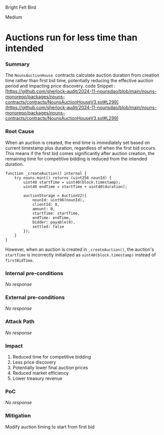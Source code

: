 Bright Felt Bird

Medium

# Auctions run for less time than intended

### Summary

The `NounsAuctionHouse `contracts calculate auction duration from creation time rather than first bid time, potentially reducing the effective auction period and impacting price discovery. 
code Snippet : 
[https://github.com/sherlock-audit/2024-11-nounsdao/blob/main/nouns-monorepo/packages/nouns-contracts/contracts/NounsAuctionHouseV3.sol#L299](https://github.com/sherlock-audit/2024-11-nounsdao/blob/main/nouns-monorepo/packages/nouns-contracts/contracts/NounsAuctionHouseV3.sol#L299)
### Root Cause

When an auction is created, the end time is immediately set based on current timestamp plus duration, regardless of when the first bid occurs. This means if the first bid comes significantly after auction creation, the remaining time for competitive bidding is reduced from the intended duration.
```solidity
function _createAuction() internal {
    try nouns.mint() returns (uint256 nounId) {
        uint40 startTime = uint40(block.timestamp);
        uint40 endTime = startTime + uint40(duration);

        auctionStorage = AuctionV2({
            nounId: uint96(nounId),
            clientId: 0,
            amount: 0,
            startTime: startTime,
            endTime: endTime,
            bidder: payable(0),
            settled: false
        });
    }
}
```
However, when an auction is created in `_createAuction()`, the auction's `startTime` is incorrectly initialized as `uint40(block.timestamp)` instead of `firstBidTime`. 


### Internal pre-conditions

_No response_

### External pre-conditions

_No response_

### Attack Path

_No response_

### Impact

1. Reduced time for competitive bidding
2. Less price discovery
3. Potentially lower final auction prices
4. Reduced market efficiency
5. Lower treasury revenue

### PoC

_No response_

### Mitigation

Modify auction timing to start from first bid